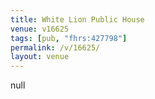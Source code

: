 ```yaml
---
title: White Lion Public House
venue: v16625
tags: [pub, "fhrs:427798"]
permalink: /v/16625/
layout: venue
---
```

null
